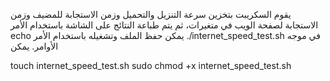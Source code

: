 يقوم السكريبت بتخزين سرعة التنزيل والتحميل وزمن الاستجابة للمضيف وزمن الاستجابة لصفحة الويب في متغيرات،
ثم يتم طباعة النتائج على الشاشة باستخدام الأمر
echo
يمكن حفظ الملف وتشغيله باستخدام الأمر ./internet_speed_test.sh في موجه الأوامر. يمكن

touch internet_speed_test.sh
sudo chmod +x internet_speed_test.sh
